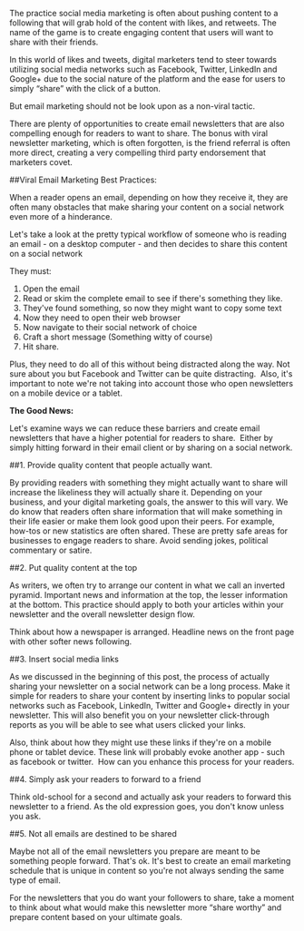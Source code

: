The practice social media marketing is often about pushing content to a
following that will grab hold of the content with likes, and retweets.
The name of the game is to create engaging content that users will want
to share with their friends.

In this world of likes and tweets, digital marketers tend to steer
towards utilizing social media networks such as Facebook, Twitter,
LinkedIn and Google+ due to the social nature of the platform and the
ease for users to simply “share” with the click of a button.

But email marketing should not be look upon as a non-viral tactic.

There are plenty of opportunities to create email newsletters that are
also compelling enough for readers to want to share. The bonus with
viral newsletter marketing, which is often forgotten, is the friend
referral is often more direct, creating a very compelling third party
endorsement that marketers covet.

##Viral Email Marketing Best Practices:


When a reader opens an email, depending on how they receive it, they are
often many obstacles that make sharing your content on a social network
even more of a hinderance.

Let&apos;s take a look at the pretty typical workflow of someone who is
reading an email - on a desktop computer - and then decides to share
this content on a social network

They must:

1.  Open the email
2.  Read or skim the complete email to see if there&apos;s something they
    like.
3.  They&apos;ve found something, so now they might want to copy some text
4.  Now they need to open their web browser
5.  Now navigate to their social network of choice
6.  Craft a short message (Something witty of course)
7.  Hit share.

Plus, they need to do all of this without being distracted along the
way. Not sure about you but Facebook and Twitter can be quite
distracting.  Also, it&apos;s important to note we&apos;re not taking into account
those who open newsletters on a mobile device or a tablet.

**The Good News:**

Let&apos;s examine ways we can reduce these barriers and create email
newsletters that have a higher potential for readers to share.  Either
by simply hitting forward in their email client or by sharing on a
social network.

##1. Provide quality content that people actually want.

By providing readers with something they might actually want to share
will increase the likeliness they will actually share it. Depending on
your business, and your digital marketing goals, the answer to this will
vary. We do know that readers often share information that will make
something in their life easier or make them look good upon their peers.
For example, how-tos or new statistics are often shared. These are
pretty safe areas for businesses to engage readers to share. Avoid
sending jokes, political commentary or satire.

##2. Put quality content at the top

As writers, we often try to arrange our content in what we call an
inverted pyramid. Important news and information at the top, the lesser
information at the bottom. This practice should apply to both your
articles within your newsletter and the overall newsletter design flow.

Think about how a newspaper is arranged. Headline news on the front page
with other softer news following.

##3. Insert social media links

As we discussed in the beginning of this post, the process of actually
sharing your newsletter on a social network can be a long process. Make
it simple for readers to share your content by inserting links to
popular social networks such as Facebook, LinkedIn, Twitter and Google+
directly in your newsletter. This will also benefit you on your
newsletter click-through reports as you will be able to see what users
clicked your links.

Also, think about how they might use these links if they&apos;re on a mobile
phone or tablet device. These link will probably evoke another app -
such as facebook or twitter.  How can you enhance this process for your
readers.

##4. Simply ask your readers to forward to a friend

Think old-school for a second and actually ask your readers to forward
this newsletter to a friend. As the old expression goes, you don&apos;t know
unless you ask.

##5. Not all emails are destined to be shared

Maybe not all of the email newsletters you prepare are meant to be
something people forward. That&apos;s ok. It&apos;s best to create an email
marketing schedule that is unique in content so you&apos;re not always
sending the same type of email.

For the newsletters that you do want your followers to share, take a
moment to think about what would make this newsletter more “share
worthy” and prepare content based on your ultimate goals.

